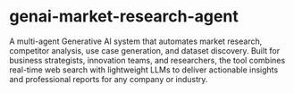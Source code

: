 # genai-market-research-agent
A multi-agent Generative AI system that automates market research, competitor analysis, use case generation, and dataset discovery. Built for business strategists, innovation teams, and researchers, the tool combines real-time web search with lightweight LLMs to deliver actionable insights and professional reports for any company or industry.
